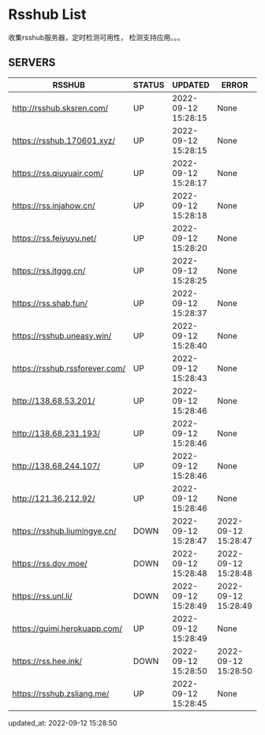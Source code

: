 # Rsshub List

收集rsshub服务器，定时检测可用性， 检测支持应用。。。


## SERVERS

|  RSSHUB   | STATUS  | UPDATED  | ERROR  | TWITTER |  
|  ----  | ----  | ----  | ----  | ---- |  
| http://rsshub.sksren.com/ | UP | 2022-09-12 15:28:15 | None |OK|  
| https://rsshub.170601.xyz/ | UP | 2022-09-12 15:28:15 | None |OK|  
| https://rss.qiuyuair.com/ | UP | 2022-09-12 15:28:17 | None ||  
| https://rss.injahow.cn/ | UP | 2022-09-12 15:28:18 | None ||  
| https://rss.feiyuyu.net/ | UP | 2022-09-12 15:28:20 | None ||  
| https://rss.itggg.cn/ | UP | 2022-09-12 15:28:25 | None ||  
| https://rss.shab.fun/ | UP | 2022-09-12 15:28:37 | None |OK|  
| https://rsshub.uneasy.win/ | UP | 2022-09-12 15:28:40 | None |OK|  
| https://rsshub.rssforever.com/ | UP | 2022-09-12 15:28:43 | None |OK|  
| http://138.68.53.201/ | UP | 2022-09-12 15:28:46 | None ||  
| http://138.68.231.193/ | UP | 2022-09-12 15:28:46 | None ||  
| http://138.68.244.107/ | UP | 2022-09-12 15:28:46 | None ||  
| http://121.36.212.92/ | UP | 2022-09-12 15:28:46 | None ||  
| https://rsshub.liumingye.cn/ | DOWN | 2022-09-12 15:28:47 | 2022-09-12 15:28:47 |  
| https://rss.dov.moe/ | DOWN | 2022-09-12 15:28:48 | 2022-09-12 15:28:48 |  
| https://rss.unl.li/ | DOWN | 2022-09-12 15:28:49 | 2022-09-12 15:28:49 |  
| https://guimi.herokuapp.com/ | UP | 2022-09-12 15:28:49 | None ||  
| https://rss.hee.ink/ | DOWN | 2022-09-12 15:28:50 | 2022-09-12 15:28:50 |  
| https://rsshub.zsliang.me/ | UP | 2022-09-12 15:28:45 | None |OK|  
  

updated_at: 2022-09-12 15:28:50  
